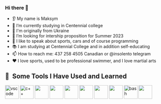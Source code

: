### Hi there 👋

* 👂 My name is Maksym
* 🔭 I’m currently studying in Centennial college
* 🌱 I'm originally from Ukraine
* 🤝 I’m looking for intership proposition for Summer 2023
* 💬 I like to speak about sports, cars and of course programming
* 📚 I am studying at Centennial College and in addition self-educating
* 📫 How to reach me: 437 258 4505 Canadian or @insolento telegram
* ❤️ I love sports, used to be professional swimmer, and I love martial arts

<h2> 🚀 &nbsp;Some Tools I Have Used and Learned</h2>
<p align="left">
<img src="https://cdn.jsdelivr.net/gh/devicons/devicon/icons/vscode/vscode-original.svg" alt="vscode" width="45" height="45"/>
<img src="https://cdn.jsdelivr.net/gh/devicons/devicon@v2.15.1/devicon.min.css" alt="c++" width="45" height="45"/>  
<img src="" alt="" width="45" height="45"/>
<img src="" alt="" width="45" height="45"/>  
<img src="" alt="" width="45" height="45"/>
<img src="" alt="" width="45" height="45"/>
<img src="" alt="" width="45" height="45"/>
<img src="" alt="" width="45" height="45"/>
<img src="https://cdn.jsdelivr.net/gh/devicons/devicon/icons/bash/bash-original.svg" alt="bash" width="45" height="45"/>
<img src="" alt="" width="45" height="45"/>
</p>
